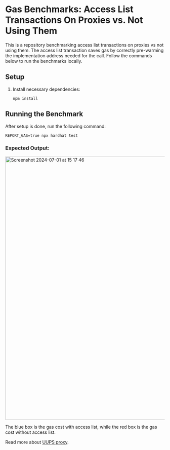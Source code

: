 # Gas Benchmarks: Access List Transactions On Proxies vs. Not Using Them

This is a repository benchmarking access list transactions on proxies vs not using them. The access list transaction saves gas by correctly pre-warming the implementation address needed for the call. Follow the commands below to run the benchmarks locally.

## Setup
    
 1. Install necessary dependencies:

    ```shell
    npm install
    ```
## Running the Benchmark

After setup is done, run the following command:

```shell
REPORT_GAS=true npx hardhat test
```
### Expected Output:
<img width="831" alt="Screenshot 2024-07-01 at 15 17 46" src="https://github.com/RareSkills/access-list-benchmarks/assets/36541366/9037ba57-9b88-4e46-b3d3-69f223c70749">


The blue box is the gas cost with access list, while the red box is the gas cost without access list.

Read more about [UUPS proxy](https://docs.openzeppelin.com/contracts/4.x/api/proxy#UUPSUpgradeable).
